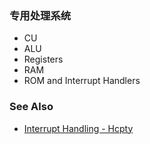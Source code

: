 ### 专用处理系统
- CU
- ALU
- Registers
- RAM
- ROM and Interrupt Handlers

### See Also
- [Interrupt Handling - Hcpty](https://github.com/Hcpty/interrupt-handling)

